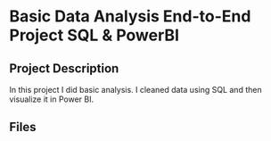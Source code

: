 # Basic Data Analysis End-to-End Project SQL & PowerBI
## Project Description
In this project I did basic analysis. I cleaned data using SQL and then visualize it in Power BI.

## Files
